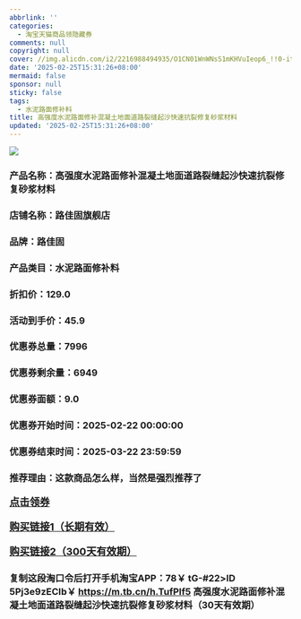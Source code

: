 ```yaml
---
abbrlink: ''
categories:
  - 淘宝天猫商品领隐藏券
comments: null
copyright: null
cover: //img.alicdn.com/i2/2216988494935/O1CN01WnWNsS1mKHVuIeop6_!!0-item_pic.jpg
date: '2025-02-25T15:31:26+08:00'
mermaid: false
sponsor: null
sticky: false
tags:
  - 水泥路面修补料
title: 高强度水泥路面修补混凝土地面道路裂缝起沙快速抗裂修复砂浆材料
updated: '2025-02-25T15:31:26+08:00'
--- 
```


![](//img.alicdn.com/i2/2216988494935/O1CN01WnWNsS1mKHVuIeop6_!!0-item_pic.jpg)

### 产品名称：高强度水泥路面修补混凝土地面道路裂缝起沙快速抗裂修复砂浆材料
### 店铺名称：路佳固旗舰店
### 品牌：路佳固
### 产品类目：水泥路面修补料
### 折扣价：129.0
### 活动到手价：45.9
### 优惠券总量：7996
### 优惠券剩余量：6949
### 优惠券面额：9.0
### 优惠券开始时间：2025-02-22 00:00:00	
### 优惠券结束时间：2025-03-22 23:59:59	
### 推荐理由：这款商品怎么样，当然是强烈推荐了

<p style="font-size: 18px; font-weight: bold;">
  <a href="https://uland.taobao.com/coupon/edetail?e=jSmdarGEEBmlhHvvyUNXZfh8CuWt5YH5OVuOuRD5gLJMmdsrkidbOWBzzpT26idJ89uWC7IVBrZm3dIYNLUXgY%2F4KxBVolzz3MmQMpfs7dsmJ8O8%2B7w8tsM7Cq8ZZ6pt0D8MFpBZdmjyMW3eIAWKRa6LeGhgJY%2B%2F7NjcxRIBfQbVM%2Fe4LpP7Oq9ple94x%2FzC5mLZkUI3VM35DEQQ0KyMBMz%2BqQ6G6CH%2Bl9JUUlFRIV%2BKKoz%2FahSTdjW6CW2SaWtRHsHfkY5nVlAaQcAM%2Fbtha8HgdveMAhaBjGjp6N6qJoF6yT1iTBrcQPazvUsGAIpDLZn%2F9ycEwYyxfCnjenKqnEwNBUbTsArs&traceId=0b515d4517407227641888116d126c&union_lens=lensId%3AOPT%401740722764%402166a969_0e5d_1954b297cb0_8d57%4001%40eyJmbG9vcklkIjo3MzM1NH0ie" target="_blank">点击领券</a>
</p>
<p style="font-size: 18px; font-weight: bold;">
  <a href="https://s.click.taobao.com/t?e=m%3D2%26s%3Dq1vGrQ%2BwiKZw4vFB6t2Z2ueEDrYVVa64K7Vc7tFgwiHjf2vlNIV67uW8xal2bDKcxlg8LvO%2Bev%2F3ID%2FV1RqsF4wnCJeELi4I%2FIEn%2BS1IjHAB0ghlTd7WlZVm%2FOAUUFw71qrpxiwMoCNxc1AtbZGVS5t4q5KZlVFgTc79wNBBMK%2FNEPXytV9ALoS4zvCRUrquMCgWV3FKm%2FFqj4gYDMGrNLOQWBNdTc9gKRcGCqhvQAel8vM2uE2mim%2Bl3e8WaeeSnbdeTNleqWBP7qa1tU3ZgS3jKrSQZrKg2Ri9Bm4jDHegZ4hAvgWL0cBUeyO2iHrl%2FLC0FXZ2TcUhhQs2DjqgEA%3D%3D" target="_blank">购买链接1（长期有效）</a>
</p>
<p style="font-size: 18px; font-weight: bold;">
  <a href="https://s.click.taobao.com/DplXVNs" target="_blank">购买链接2（300天有效期）</a>
</p>

### 复制这段淘口令后打开手机淘宝APP：78￥ tG-#22>lD 5Pj3e9zECIb￥ https://m.tb.cn/h.TufPIf5  高强度水泥路面修补混凝土地面道路裂缝起沙快速抗裂修复砂浆材料（30天有效期）
